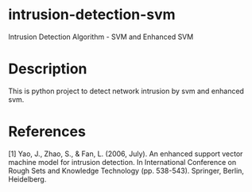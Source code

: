 # intrusion-detection-svm
Intrusion Detection Algorithm - SVM and Enhanced SVM

# Description
This is python project to detect network intrusion by svm and enhanced svm.

# References
[1] Yao, J., Zhao, S., & Fan, L. (2006, July). An enhanced support vector machine model for intrusion detection. In International Conference on Rough Sets and Knowledge Technology (pp. 538-543). Springer, Berlin, Heidelberg.
